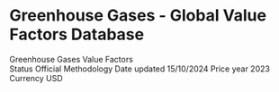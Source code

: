 # Greenhouse Gases - Global Value Factors Database

Greenhouse Gases Value Factors	
Status	Official Methodology
Date updated	15/10/2024
Price year	2023
Currency	USD